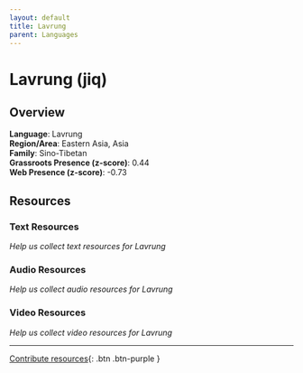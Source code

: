 ```yaml
---
layout: default
title: Lavrung
parent: Languages
---
```


# Lavrung (jiq)

## Overview

**Language**: Lavrung  
**Region/Area**: Eastern Asia, Asia  
**Family**: Sino-Tibetan  
**Grassroots Presence (z-score)**: 0.44  
**Web Presence (z-score)**: -0.73  

## Resources

### Text Resources
*Help us collect text resources for Lavrung*

### Audio Resources
*Help us collect audio resources for Lavrung*

### Video Resources
*Help us collect video resources for Lavrung*

---

[Contribute resources](https://forms.office.com/e/1SfLJx3u1r){: .btn .btn-purple }
